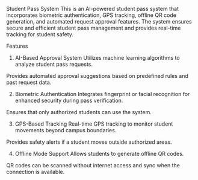 Student Pass System
This is an AI-powered student pass system that incorporates biometric authentication, GPS tracking, offline QR code generation, and automated request approval features. The system ensures secure and efficient student pass management and provides real-time tracking for student safety.

Features
1. AI-Based Approval System
Utilizes machine learning algorithms to analyze student pass requests.

Provides automated approval suggestions based on predefined rules and past request data.

2. Biometric Authentication
Integrates fingerprint or facial recognition for enhanced security during pass verification.

Ensures that only authorized students can use the system.

3. GPS-Based Tracking
Real-time GPS tracking to monitor student movements beyond campus boundaries.

Provides safety alerts if a student moves outside authorized areas.

4. Offline Mode Support
Allows students to generate offline QR codes.

QR codes can be scanned without internet access and sync when the connection is available.
